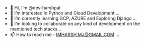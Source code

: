 - 👋 Hi, I’m @dev-harshpal
- 👀 I’m interested in Python and Cloud Development ...
- 🌱 I’m currently learning GCP, AZURE and Exploring Django ...
- 💞️ I’m looking to collaborate on any kind of development on the mentioned tech stacks...
- 📫 How to reach me - IMHARSH.MJ@GMAIL.COM ...

<!---
TheCloudBoy/TheCloudBoy is a ✨ special ✨ repository because its `README.md` (this file) appears on your GitHub profile.
You can click the Preview link to take a look at your changes.
--->
